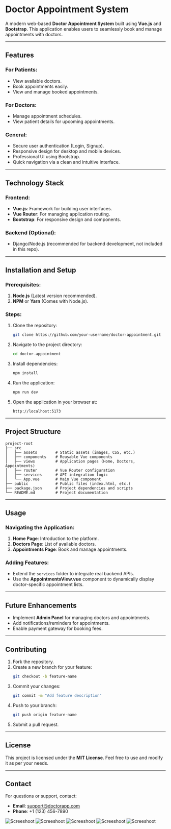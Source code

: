 # Doctor Appointment System

A modern web-based **Doctor Appointment System** built using **Vue.js** and **Bootstrap**. This application enables users to seamlessly book and manage appointments with doctors.

---

## Features

### For Patients:
- View available doctors.
- Book appointments easily.
- View and manage booked appointments.

### For Doctors:
- Manage appointment schedules.
- View patient details for upcoming appointments.

### General:
- Secure user authentication (Login, Signup).
- Responsive design for desktop and mobile devices.
- Professional UI using Bootstrap.
- Quick navigation via a clean and intuitive interface.

---

## Technology Stack

### Frontend:
- **Vue.js**: Framework for building user interfaces.
- **Vue Router**: For managing application routing.
- **Bootstrap**: For responsive design and components.

### Backend (Optional):
- Django/Node.js (recommended for backend development, not included in this repo).

---

## Installation and Setup

### Prerequisites:
1. **Node.js** (Latest version recommended).
2. **NPM** or **Yarn** (Comes with Node.js).

### Steps:
1. Clone the repository:
   ```bash
   git clone https://github.com/your-username/doctor-appointment.git
   ```
2. Navigate to the project directory:
   ```bash
   cd doctor-appointment
   ```
3. Install dependencies:
   ```bash
   npm install
   ```
4. Run the application:
   ```bash
   npm run dev
   ```
5. Open the application in your browser at:
   ```
   http://localhost:5173
   ```

---

## Project Structure

```
project-root
├── src
│   ├── assets        # Static assets (images, CSS, etc.)
│   ├── components    # Reusable Vue components
│   ├── views         # Application pages (Home, Doctors, Appointments)
│   ├── router        # Vue Router configuration
│   ├── services      # API integration logic
│   └── App.vue       # Main Vue component
├── public            # Public files (index.html, etc.)
├── package.json      # Project dependencies and scripts
└── README.md         # Project documentation
```

---

## Usage

### Navigating the Application:
1. **Home Page**: Introduction to the platform.
2. **Doctors Page**: List of available doctors.
3. **Appointments Page**: Book and manage appointments.

### Adding Features:
- Extend the `services` folder to integrate real backend APIs.
- Use the **AppointmentsView.vue** component to dynamically display doctor-specific appointment lists.

---

## Future Enhancements
- Implement **Admin Panel** for managing doctors and appointments.
- Add notifications/reminders for appointments.
- Enable payment gateway for booking fees.

---

## Contributing
1. Fork the repository.
2. Create a new branch for your feature:
   ```bash
   git checkout -b feature-name
   ```
3. Commit your changes:
   ```bash
   git commit -m "Add feature description"
   ```
4. Push to your branch:
   ```bash
   git push origin feature-name
   ```
5. Submit a pull request.

---

## License
This project is licensed under the **MIT License**. Feel free to use and modify it as per your needs.

---

## Contact
For questions or support, contact:
- **Email**: support@doctorapp.com
- **Phone**: +1 (123) 456-7890

![Screeshoot](/screenshoots/1.png)
![Screeshoot](/screenshoots/2.png)
![Screeshoot](/screenshoots/3.png)
![Screeshoot](/screenshoots/4.png)
![Screeshoot](/screenshoots/5.png)